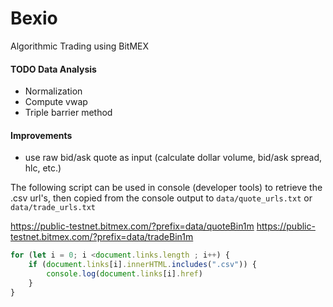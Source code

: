 # Bexio

Algorithmic Trading using BitMEX

#### TODO Data Analysis

-   Normalization
-   Compute vwap
-   Triple barrier method

#### Improvements

-   use raw bid/ask quote as input (calculate dollar volume, bid/ask spread, hlc, etc.)

The following script can be used in console (developer tools) to retrieve the .csv url's, then copied from the console output to `data/quote_urls.txt` or `data/trade_urls.txt`

<https://public-testnet.bitmex.com/?prefix=data/quoteBin1m>
<https://public-testnet.bitmex.com/?prefix=data/tradeBin1m>

```javascript
for (let i = 0; i <document.links.length ; i++) {
    if (document.links[i].innerHTML.includes(".csv")) {
		console.log(document.links[i].href)
    }
}
```
